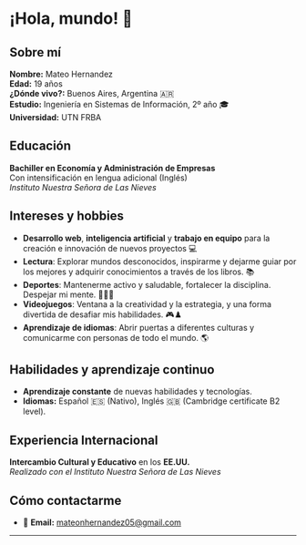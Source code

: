 # ¡Hola, mundo! 👋

## Sobre mí
**Nombre:** Mateo Hernandez  
**Edad:** 19 años  
**¿Dónde vivo?:** Buenos Aires, Argentina 🇦🇷  
**Estudio:** Ingeniería en Sistemas de Información, 2º año 🎓  
**Universidad:** UTN FRBA  

## Educación
**Bachiller en Economía y Administración de Empresas**  
Con intensificación en lengua adicional (Inglés)  
_Instituto Nuestra Señora de Las Nieves_

## Intereses y hobbies
- **Desarrollo web**, **inteligencia artificial** y **trabajo en equipo** para la creación e innovación de nuevos proyectos 💻
- **Lectura**: Explorar mundos desconocidos, inspirarme y dejarme guiar por los mejores y adquirir conocimientos a través de los libros. 📚
- **Deportes**: Mantenerme activo y saludable, fortalecer la disciplina. Despejar mi mente. 💪🧘‍♂️
- **Videojuegos**: Ventana a la creatividad y la estrategia, y una forma divertida de desafiar mis habilidades. 🎮♟️
- **Aprendizaje de idiomas**: Abrir puertas a diferentes culturas y comunicarme con personas de todo el mundo. 🌎

## Habilidades y aprendizaje continuo
- **Aprendizaje constante** de nuevas habilidades y tecnologías.
- **Idiomas:** Español 🇪🇸 (Nativo), Inglés 🇬🇧 (Cambridge certificate B2 level).
  
## Experiencia Internacional
**Intercambio Cultural y Educativo** en los **EE.UU.**  
_Realizado con el Instituto Nuestra Señora de Las Nieves_

## Cómo contactarme
- 📧 **Email:** mateonhernandez05@gmail.com

---
